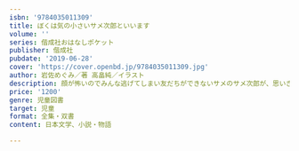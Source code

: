 ```yaml
---
isbn: '9784035011309'
title: ぼくは気の小さいサメ次郎といいます
volume: ''
series: 偕成社おはなしポケット
publisher: 偕成社
pubdate: '2019-06-28'
cover: 'https://cover.openbd.jp/9784035011309.jpg'
author: 岩佐めぐみ／著 高畠純／イラスト
description: 顔が怖いのでみんな逃げてしまい友だちができないサメのサメ次郎が、思いきって書いた手紙。返事は？　手紙から広がる楽しいこと！
price: '1200'
genre: 児童図書
target: 児童
format: 全集・双書
content: 日本文学、小説・物語

---
```

